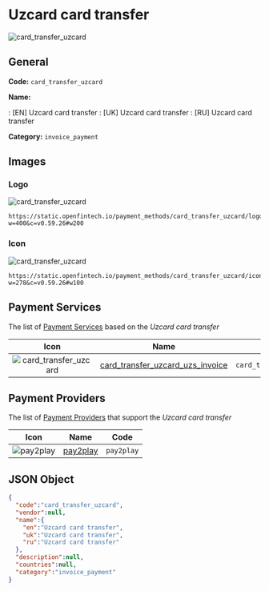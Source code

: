 
# Uzcard card transfer 
![card_transfer_uzcard](https://static.openfintech.io/payment_methods/card_transfer_uzcard/logo.svg?w=400&c=v0.59.26#w200)  

## General 
**Code:** `card_transfer_uzcard` 
 
**Name:** 
 
:	[EN] Uzcard card transfer 
:	[UK] Uzcard card transfer 
:	[RU] Uzcard card transfer 
 
**Category:** `invoice_payment` 
 

## Images 

### Logo 
![card_transfer_uzcard](https://static.openfintech.io/payment_methods/card_transfer_uzcard/logo.svg?w=400&c=v0.59.26#w200)  

```
https://static.openfintech.io/payment_methods/card_transfer_uzcard/logo.svg?w=400&c=v0.59.26#w200
```  

### Icon 
![card_transfer_uzcard](https://static.openfintech.io/payment_methods/card_transfer_uzcard/icon.svg?w=278&c=v0.59.26#w100)  

```
https://static.openfintech.io/payment_methods/card_transfer_uzcard/icon.svg?w=278&c=v0.59.26#w100
```  

## Payment Services 
 
The list of [Payment Services](/payment-services/) based on the _Uzcard card transfer_ 

|Icon|Name|Code| 
|:---:|:---:|:---:| 
|![card_transfer_uzcard](https://static.openfintech.io/payment_methods/card_transfer_uzcard/icon.svg?w=278&c=v0.59.26#w100) |[card_transfer_uzcard_uzs_invoice](/payment-services/card_transfer_uzcard_uzs_invoice/)|`card_transfer_uzcard_uzs_invoice`| 
 

## Payment Providers 
 
The list of [Payment Providers](/payment-providers/) that support the _Uzcard card transfer_ 

|Icon|Name|Code| 
|:---:|:---:|:---:| 
|![pay2play](https://static.openfintech.io/payment_providers/pay2play/icon.svg?w=278&c=v0.59.26#w100) |[pay2play](/payment-providers/pay2play/)|`pay2play`| 
 

## JSON Object 

```json
{
  "code":"card_transfer_uzcard",
  "vendor":null,
  "name":{
    "en":"Uzcard card transfer",
    "uk":"Uzcard card transfer",
    "ru":"Uzcard card transfer"
  },
  "description":null,
  "countries":null,
  "category":"invoice_payment"
}
```  
